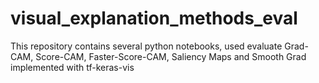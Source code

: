 # visual_explanation_methods_eval

This repository contains several python notebooks, used evaluate Grad-CAM, Score-CAM, Faster-Score-CAM, Saliency Maps and Smooth Grad implemented with tf-keras-vis
